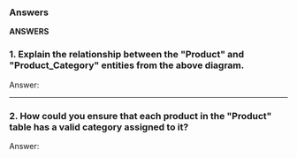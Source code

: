 ### Answers


**ANSWERS**

### 1. Explain the relationship between the "Product" and "Product_Category" entities from the above diagram. ###

Answer:



-------

### 2. How could you ensure that each product in the "Product" table has a valid category assigned to it? ###

Answer:


